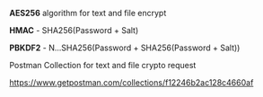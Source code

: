 
**AES256** algorithm for text and file encrypt

**HMAC** - SHA256(Password + Salt)

**PBKDF2** - N...SHA256(Password + SHA256(Password + Salt))


Postman Collection for text and file crypto request

https://www.getpostman.com/collections/f12246b2ac128c4660af

